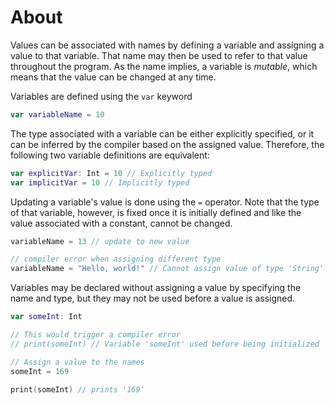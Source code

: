 # About

Values can be associated with names by defining a variable and assigning a value to that variable. That name may then be used to refer to that value throughout the program. As the name implies, a variable is _mutable_, which means that the value can be changed at any time.

Variables are defined using the `var` keyword

```swift
var variableName = 10
```

The type associated with a variable can be either explicitly specified, or it can be inferred by the compiler based on the assigned value. Therefore, the following two variable definitions are equivalent:

```swift
var explicitVar: Int = 10 // Explicitly typed
var implicitVar = 10 // Implicitly typed
```

Updating a variable's value is done using the `=` operator. Note that the type of that variable, however, is fixed once it is initially defined and like the value associated with a constant, cannot be changed.

```swift
variableName = 13 // update to new value

// compiler error when assigning different type
variableName = "Hello, world!" // Cannot assign value of type 'String' to type 'Int'
```

Variables may be declared without assigning a value by specifying the name and type, but they may not be used before a value is assigned.

```swift
var someInt: Int

// This would trigger a compiler error
// print(someInt) // Variable 'someInt' used before being initialized

// Assign a value to the names
someInt = 169

print(someInt) // prints '169'
```
